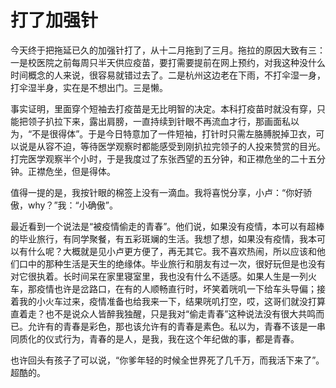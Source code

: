 # 打了加强针


今天终于把拖延已久的加强针打了，从十二月拖到了三月。拖拉的原因大致有三：一是校医院之前每周只半天供应疫苗，要打需要提前在网上预约，对我这种没什么时间概念的人来说，很容易就错过去了。二是杭州这边老在下雨，不打伞湿一身，打伞湿半身，实在是不想出门。三是懒。

事实证明，里面穿个短袖去打疫苗是无比明智的决定。本科打疫苗时就没有穿，只能把领子扒拉下来，露出肩膀，一直持续到针眼不再流血才行，那画面私以为，“不是很得体”。于是今日特意加了一件短袖，打针时只需左胳膊脱掉卫衣，可以说是从容不迫，等待医学观察时都能感受到刚扒拉完领子的人投来赞赏的目光。打完医学观察半个小时，于是我度过了东张西望的五分钟，和正襟危坐的二十五分钟。正襟危坐，但是得体。

值得一提的是，我按针眼的棉签上没有一滴血。我将喜悦分享，小卢：“你好骄傲，why？”我：“小确傲”。

最近看到一个说法是“被疫情偷走的青春”。他们说，如果没有疫情，本可以有超棒的毕业旅行，有同学聚餐，有五彩斑斓的生活。我想了想，如果没有疫情，我本可以有什么呢？大概就是见小卢更方便了，再无其它。我不喜欢热闹，所以应该和他们口中的那种生活是天生的绝缘体。毕业旅行和朋友有过一次，很好玩但是也没有对它很执着。长时间呆在家里寝室里，我也没有什么不适感。如果人生是一列火车，那疫情也许是岔路口，在有的人顺畅直行时，坏笑着咣叽一下给车头导偏；接着我的小火车过来，疫情准备也给我来一下，结果咣叽打空，哎，这哥们就没打算直着走？也不是说众人皆醉我独醒，只是我对“偷走青春”这种说法没有很大共鸣而已。允许有的青春是彩色，那也该允许有的青春是素色。私以为，青春不该是一串同质化的仪式行为，青春的是人，是我，我在这个年纪做的事，都是青春。

也许回头有孩子了可以说，“你爹年轻的时候全世界死了几千万，而我活下来了”。超酷的。
